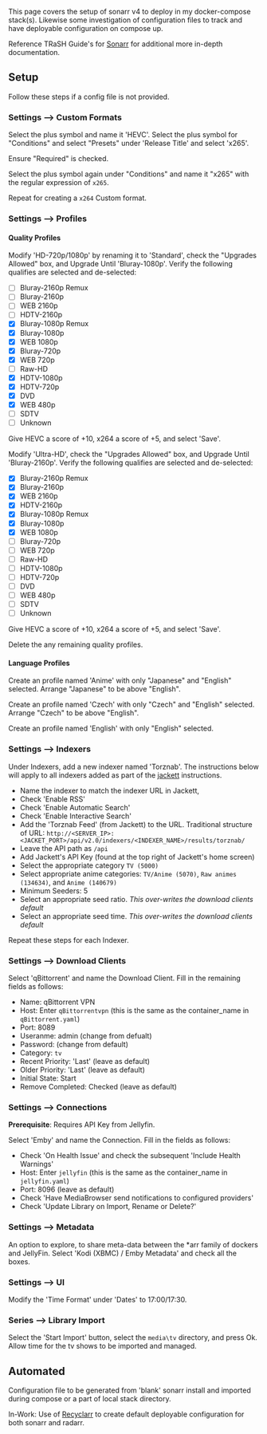 This page covers the setup of sonarr v4 to deploy in my docker-compose stack(s). Likewise some investigation of configuration files to track and have deployable configuration on compose up.

Reference TRaSH Guide's for [Sonarr](https://trash-guides.info/Sonarr/) for additional more in-depth documentation.

## Setup

Follow these steps if a config file is not provided.

### Settings --> Custom Formats

Select the plus symbol and name it 'HEVC'. Select the plus symbol for "Conditions" and select "Presets" under 'Release Title' and select 'x265'.

Ensure "Required" is checked.

Select the plus symbol again under "Conditions" and name it "x265" with the regular expression of `x265`.

Repeat for creating a `x264` Custom format.

### Settings --> Profiles

#### Quality Profiles

Modify 'HD-720p/1080p' by renaming it to 'Standard', check the "Upgrades Allowed" box, and Upgrade Until 'Bluray-1080p'. Verify the following qualifies are selected and de-selected:

- [ ] Bluray-2160p Remux
- [ ] Bluray-2160p
- [ ] WEB 2160p
- [ ] HDTV-2160p
- [X] Bluray-1080p Remux
- [X] Bluray-1080p
- [X] WEB 1080p
- [X] Bluray-720p
- [X] WEB 720p
- [ ] Raw-HD
- [X] HDTV-1080p
- [X] HDTV-720p
- [X] DVD
- [X] WEB 480p
- [ ] SDTV
- [ ] Unknown

Give HEVC a score of +10, x264 a score of +5, and select 'Save'.

Modify 'Ultra-HD', check the "Upgrades Allowed" box, and Upgrade Until 'Bluray-2160p'. Verify the following qualifies are selected and de-selected:

- [X] Bluray-2160p Remux
- [X] Bluray-2160p
- [X] WEB 2160p
- [X] HDTV-2160p
- [X] Bluray-1080p Remux
- [X] Bluray-1080p
- [x] WEB 1080p
- [ ] Bluray-720p
- [ ] WEB 720p
- [ ] Raw-HD
- [ ] HDTV-1080p
- [ ] HDTV-720p
- [ ] DVD
- [ ] WEB 480p
- [ ] SDTV
- [ ] Unknown

Give HEVC a score of +10, x264 a score of +5, and select 'Save'.

Delete the any remaining quality profiles.

#### Language Profiles

Create an profile named 'Anime' with only "Japanese" and "English" selected. Arrange "Japanese" to be above "English".

Create an profile named 'Czech' with only "Czech" and "English" selected. Arrange "Czech" to be above "English".

Create an profile named 'English' with only "English" selected.

### Settings --> Indexers

Under Indexers, add a new indexer named 'Torznab'. The instructions below will apply to all indexers added as part of the [jackett](jackett.md) instructions.

- Name the indexer to match the indexer URL in Jackett,
- Check 'Enable RSS'
- Check 'Enable Automatic Search'
- Check 'Enable Interactive Search'
- Add the 'Torznab Feed' (from Jackett) to the URL. Traditional structure of URL: `http://<SERVER_IP>:<JACKET_PORT>/api/v2.0/indexers/<INDEXER_NAME>/results/torznab/`
- Leave the API path as `/api`
- Add Jackett's API Key (found at the top right of Jackett's home screen)
- Select the appropriate category `TV (5000)`
- Select appropriate anime categories: `TV/Anime (5070)`, `Raw animes (134634)`, and `Anime (140679)`
- Minimum Seeders: 5
- Select an appropriate seed ratio. *This over-writes the download clients default*
- Select an appropriate seed time. *This over-writes the download clients default*

Repeat these steps for each Indexer.

### Settings --> Download Clients

Select 'qBittorrent' and name the Download Client. Fill in the remaining fields as follows:

- Name: qBittorrent VPN
- Host: Enter `qBittorrentvpn` (this is the same as the container_name in `qBittorrent.yaml`)
- Port: 8089
- Useranme: admin (change from defualt)
- Password: (change from default)
- Category: `tv`
- Recent Priority: 'Last' (leave as default)
- Older Priority: 'Last' (leave as default)
- Initial State: Start
- Remove Completed: Checked (leave as default)

### Settings --> Connections

**Prerequisite**: Requires API Key from Jellyfin.

Select 'Emby' and name the Connection. Fill in the fields as follows:

- Check 'On Health Issue' and check the subsequent 'Include Health Warnings'
- Host: Enter `jellyfin` (this is the same as the container_name in `jellyfin.yaml`)
- Port: 8096 (leave as default)
- Check 'Have MediaBrowser send notifications to configured providers'
- Check 'Update Library on Import, Rename or Delete?'

### Settings --> Metadata

An option to explore, to share meta-data between the *arr family of dockers and JellyFin. Select 'Kodi (XBMC) / Emby Metadata' and check all the boxes.

### Settings --> UI

Modify the 'Time Format' under 'Dates' to 17:00/17:30.

### Series --> Library Import

Select the 'Start Import' button, select the `media\tv` directory, and press Ok. Allow time for the tv shows to be imported and managed.

## Automated

Configuration file to be generated from 'blank' sonarr install and imported during compose or a part of local stack directory.

In-Work: Use of [Recyclarr](./recyclarr) to create default deployable configuration for both sonarr and radarr.
